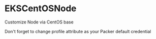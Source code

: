 # EKSCentOSNode
Customize Node via CentOS base

Don't forget to change profile attribute as your Packer default credential
